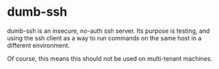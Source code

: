 # dumb-ssh

dumb-ssh is an insecure, no-auth ssh server. Its purpose is testing,
and using the ssh client as a way to run commands on the same host
in a different environment.

Of course, this means this should not be used on multi-tenant machines.
